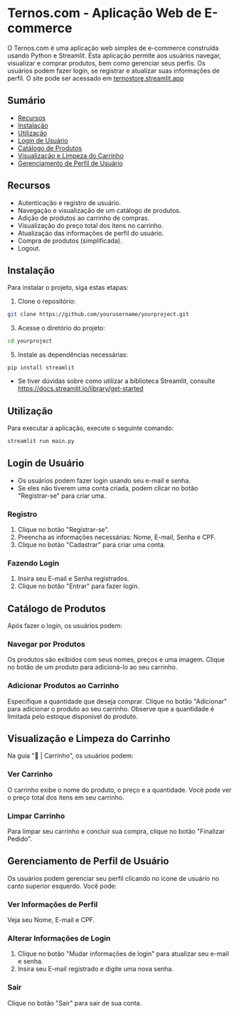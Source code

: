 # Ternos.com - Aplicação Web de E-commerce

O Ternos.com é uma aplicação web simples de e-commerce construída usando Python e Streamlit. Esta aplicação permite aos usuários navegar, visualizar e comprar produtos, bem como gerenciar seus perfis. Os usuários podem fazer login, se registrar e atualizar suas informações de perfil. O site pode ser acessado em [ternostore.streamlit.app](https://ternostore.streamlit.app/)

## Sumário

- [Recursos](#recursos)
- [Instalação](#instalação)
- [Utilização](#utilização)
- [Login de Usuário](#login-de-usuário)
- [Catálogo de Produtos](#catálogo-de-produtos)
- [Visualização e Limpeza do Carrinho](#visualização-e-limpeza-do-carrinho)
- [Gerenciamento de Perfil de Usuário](#gerenciamento-de-perfil-de-usuário)

## Recursos
- Autenticação e registro de usuário.
- Navegação e visualização de um catálogo de produtos.
- Adição de produtos ao carrinho de compras.
- Visualização do preço total dos itens no carrinho.
- Atualização das informações de perfil do usuário.
- Compra de produtos (simplificada).
- Logout.


## Instalação

Para instalar o projeto, siga estas etapas:

1. Clone o repositório:
```bash
git clone https://github.com/yourusername/yourproject.git
```
3. Acesse o diretório do projeto:
```bash
cd yourproject
```
5. Instale as dependências necessárias:
```
pip install streamlit
```
  - Se tiver dúvidas sobre como utilizar a biblioteca Streamlit, consulte https://docs.streamlit.io/library/get-started

## Utilização

Para executar a aplicação, execute o seguinte comando:
```bash
streamlit run main.py
```
## Login de Usuário

- Os usuários podem fazer login usando seu e-mail e senha.
- Se eles não tiverem uma conta criada, podem clicar no botão "Registrar-se" para criar uma.

### Registro

1. Clique no botão "Registrar-se".
2. Preencha as informações necessárias: Nome, E-mail, Senha e CPF.
3. Clique no botão "Cadastrar" para criar uma conta.

### Fazendo Login

1. Insira seu E-mail e Senha registrados.
2. Clique no botão "Entrar" para fazer login.

## Catálogo de Produtos

Após fazer o login, os usuários podem:

### Navegar por Produtos

Os produtos são exibidos com seus nomes, preços e uma imagem.
Clique no botão de um produto para adicioná-lo ao seu carrinho.

### Adicionar Produtos ao Carrinho

Especifique a quantidade que deseja comprar.
Clique no botão "Adicionar" para adicionar o produto ao seu carrinho.
Observe que a quantidade é limitada pelo estoque disponível do produto.

## Visualização e Limpeza do Carrinho

Na guia "🛒 | Carrinho", os usuários podem:

### Ver Carrinho

O carrinho exibe o nome do produto, o preço e a quantidade.
Você pode ver o preço total dos itens em seu carrinho.

### Limpar Carrinho
Para limpar seu carrinho e concluir sua compra, clique no botão "Finalizar Pedido".

## Gerenciamento de Perfil de Usuário

Os usuários podem gerenciar seu perfil clicando no ícone de usuário no canto superior esquerdo. Você pode:

### Ver Informações de Perfil

Veja seu Nome, E-mail e CPF.

### Alterar Informações de Login

1. Clique no botão "Mudar informações de login" para atualizar seu e-mail e senha.
2. Insira seu E-mail registrado e digite uma nova senha.

### Sair

Clique no botão "Sair" para sair de sua conta.
